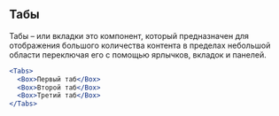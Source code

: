 ## Табы

Taбы – или вкладки это компонент, который предназначен для отображения большого количества контента в пределах небольшой области переключая его с помощью ярлычков, вкладок и панелей.

```jsx
<Tabs>
  <Box>Первый таб</Box>
  <Box>Второй таб</Box>
  <Box>Третий таб</Box>
</Tabs>
```
